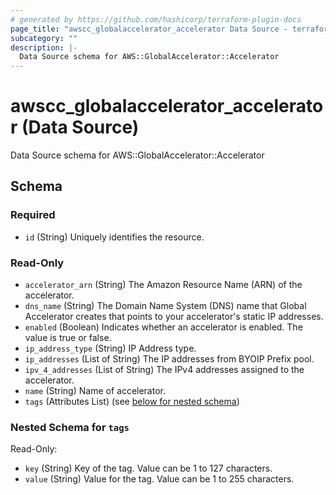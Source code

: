 ```yaml
---
# generated by https://github.com/hashicorp/terraform-plugin-docs
page_title: "awscc_globalaccelerator_accelerator Data Source - terraform-provider-awscc"
subcategory: ""
description: |-
  Data Source schema for AWS::GlobalAccelerator::Accelerator
---
```


# awscc_globalaccelerator_accelerator (Data Source)

Data Source schema for AWS::GlobalAccelerator::Accelerator



<!-- schema generated by tfplugindocs -->
## Schema

### Required

- `id` (String) Uniquely identifies the resource.

### Read-Only

- `accelerator_arn` (String) The Amazon Resource Name (ARN) of the accelerator.
- `dns_name` (String) The Domain Name System (DNS) name that Global Accelerator creates that points to your accelerator's static IP addresses.
- `enabled` (Boolean) Indicates whether an accelerator is enabled. The value is true or false.
- `ip_address_type` (String) IP Address type.
- `ip_addresses` (List of String) The IP addresses from BYOIP Prefix pool.
- `ipv_4_addresses` (List of String) The IPv4 addresses assigned to the accelerator.
- `name` (String) Name of accelerator.
- `tags` (Attributes List) (see [below for nested schema](#nestedatt--tags))

<a id="nestedatt--tags"></a>
### Nested Schema for `tags`

Read-Only:

- `key` (String) Key of the tag. Value can be 1 to 127 characters.
- `value` (String) Value for the tag. Value can be 1 to 255 characters.


